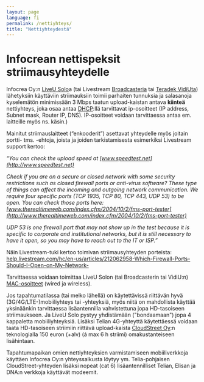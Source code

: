 ```yaml
---
layout: page
language: fi
permalink: /nettiyhteys/
title: "Nettiyhteydestä"
---
```



Infocrean nettispeksit striimausyhteydelle
==========================================

Infocrea Oy:n [LiveU Solo](https://gosolo.tv/)a (tai Livestream [Broadcasteria](https://livestream.com/broadcaster) tai [Teradek VidiUta](http://teradek.com/collections/vidiu-family)) lähetyksiin käyttäviin striimauksiin toimii parhaiten  tunnuksia ja salasanoja kyselemätön minimissään 3 Mbps taatun upload-kaistan antava **kiinteä** nettiyhteys, joka osaa antaa [DHCP](https://fi.wikipedia.org/wiki/DHCP):llä tarvittavat ip-osoitteet (IP address, Subnet mask, Router IP, DNS). IP-osoitteet voidaan tarvittaessa antaa em. laitteille myös ns. käsin.)

Mainitut striimauslaitteet (“enkooderit”) asettavat yhteydelle myös joitain portti- tms. -ehtoja, joista ja joiden tarkistamisesta esimerkiksi Livestream support kertoo:

*“You can check the upload speed at [www.speedtest.net](http://www.speedtest.net)*

*Check if you are on a secure or closed network with some security restrictions such as closed firewall ports or anti-virus software? These type of things can affect the incoming and outgoing network communication. We require four specific ports (TCP 1935, TCP 80, TCP 443, UDP 53) to be open.*
*You can check those ports here:<br>[www.therealtimeweb.com/index.cfm/2004/10/2/fms-port-tester](http://www.therealtimeweb.com/index.cfm/2004/10/2/fms-port-tester)*

*UDP 53 is one firewall port that may not show up in the test because it is specific to corporate and institutional networks, but it is still necessary to have it open, so you may have to reach out to the IT or ISP.”*

Näin Livestream-tuki kertoo toimivan striimausyhteyden porteista:<br>
[help.livestream.com/hc/en-us/articles/212062958-Which-Firewall-Ports-Should-I-Open-on-My-Network-](https://help.livestream.com/hc/en-us/articles/212062958-Which-Firewall-Ports-Should-I-Open-on-My-Network-)

Tarvittaessa voidaan toimittaa LiveU Solon (tai Broadcasterin tai VidiU:n) [MAC-osoitteet](http://fi.wikipedia.org/wiki/MAC-osoite) (wired ja wireless). 

Jos tapahtumatilassa (tai melko lähellä) on käytettävissä riittävän hyvä (3G/4G/LTE-)mobiiliyhteys tai -yhteyksiä, myös niitä on mahdollista käyttää yksinäänkin tarvittaessa lisäantennilla vahvistettuna jopa HD-tasoiseen striimaukseen. Ja LiveU Solo pystyy yhdistämään ("bondaamaan") jopa 4 kappaletta mobiiliyhteyksiä. Lisäksi Telian 4G-yhteyttä käytettäessä voidaan taata HD-tasoiseen striimiin riittävä upload-kaista [CloudStreet Oy](http://www.cloudstreet.co/):n teknologialla 150 euron (+alv) (á max 6 h striimi) omakustanteiseen lisähintaan. 

Tapahtumapaikan omien nettiyhteyksien varmistamiseen mobiiliverkkoja käyttäen Infocrea Oy:n yhteyssalkusta löytyy ym. Telia-pohjaisen CloudStreet-yhteyden lisäksi nopeat (cat 6) lisäantennilliset Telian, Elisan ja DNA:n verkkoja käyttävät modeemit.